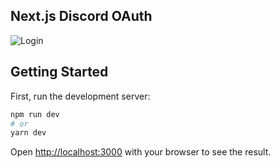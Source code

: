 ## Next.js Discord OAuth
![Login](https://i.imgur.com/W9jExWN.png)


## Getting Started

First, run the development server:

```bash
npm run dev
# or
yarn dev
```

Open [http://localhost:3000](http://localhost:3000) with your browser to see the result.


